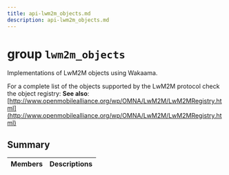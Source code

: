 ```yaml
---
title: api-lwm2m_objects.md
description: api-lwm2m_objects.md
---
```

# group `lwm2m_objects` 

Implementations of LwM2M objects using Wakaama.

For a complete list of the objects supported by the LwM2M protocol check the object registry: 
**See also**: [http://www.openmobilealliance.org/wp/OMNA/LwM2M/LwM2MRegistry.html](http://www.openmobilealliance.org/wp/OMNA/LwM2M/LwM2MRegistry.html)

## Summary

 Members                        | Descriptions                                
--------------------------------|---------------------------------------------

